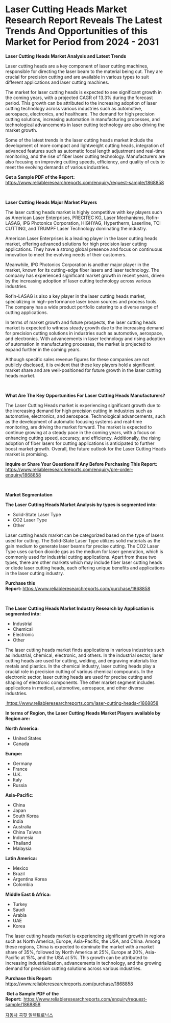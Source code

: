 <p><h1>Laser Cutting Heads Market Research Report Reveals The Latest Trends And Opportunities of this Market for Period from 2024 - 2031</h1></p><p><strong>Laser Cutting Heads Market Analysis and Latest Trends</strong></p>
<p><p>Laser cutting heads are a key component of laser cutting machines, responsible for directing the laser beam to the material being cut. They are crucial for precision cutting and are available in various types to suit different applications and laser cutting machines.</p><p>The market for laser cutting heads is expected to see significant growth in the coming years, with a projected CAGR of 13.3% during the forecast period. This growth can be attributed to the increasing adoption of laser cutting technology across various industries such as automotive, aerospace, electronics, and healthcare. The demand for high precision cutting solutions, increasing automation in manufacturing processes, and technological advancements in laser cutting technology are also driving the market growth.</p><p>Some of the latest trends in the laser cutting heads market include the development of more compact and lightweight cutting heads, integration of advanced features such as automatic focal length adjustment and real-time monitoring, and the rise of fiber laser cutting technology. Manufacturers are also focusing on improving cutting speeds, efficiency, and quality of cuts to meet the evolving demands of various industries.</p></p>
<p><strong>Get a Sample PDF of the Report:&nbsp;</strong> <a href="https://www.reliableresearchreports.com/enquiry/request-sample/1868858">https://www.reliableresearchreports.com/enquiry/request-sample/1868858</a></p>
<p>&nbsp;</p>
<p><strong>Laser Cutting Heads Major Market Players</strong></p>
<p><p>The laser cutting heads market is highly competitive with key players such as American Laser Enterprises, PRECITEC KG, Laser Mechanisms, Rofin-LASAG, IPG Photonics Corporation, HIGHYAG, Hypertherm, Laserline, TCI CUTTING, and TRUMPF Laser Technology dominating the industry. </p><p>American Laser Enterprises is a leading player in the laser cutting heads market, offering advanced solutions for high precision laser cutting applications. They have a strong global presence and focus on continuous innovation to meet the evolving needs of their customers. </p><p>Meanwhile, IPG Photonics Corporation is another major player in the market, known for its cutting-edge fiber lasers and laser technology. The company has experienced significant market growth in recent years, driven by the increasing adoption of laser cutting technology across various industries.</p><p>Rofin-LASAG is also a key player in the laser cutting heads market, specializing in high-performance laser beam sources and process tools. The company has a wide product portfolio catering to a diverse range of cutting applications.</p><p>In terms of market growth and future prospects, the laser cutting heads market is expected to witness steady growth due to the increasing demand for precision cutting solutions in industries such as automotive, aerospace, and electronics. With advancements in laser technology and rising adoption of automation in manufacturing processes, the market is projected to expand further in the coming years.</p><p>Although specific sales revenue figures for these companies are not publicly disclosed, it is evident that these key players hold a significant market share and are well-positioned for future growth in the laser cutting heads market.</p></p>
<p>&nbsp;</p>
<p><strong>What Are The Key Opportunities For Laser Cutting Heads Manufacturers?</strong></p>
<p><p>The Laser Cutting Heads market is experiencing significant growth due to the increasing demand for high precision cutting in industries such as automotive, electronics, and aerospace. Technological advancements, such as the development of automatic focusing systems and real-time monitoring, are driving the market forward. The market is expected to continue growing at a steady pace in the coming years, with a focus on enhancing cutting speed, accuracy, and efficiency. Additionally, the rising adoption of fiber lasers for cutting applications is anticipated to further boost market growth. Overall, the future outlook for the Laser Cutting Heads market is promising.</p></p>
<p><strong>Inquire or Share Your Questions If Any Before Purchasing This Report:</strong> <a href="https://www.reliableresearchreports.com/enquiry/pre-order-enquiry/1868858">https://www.reliableresearchreports.com/enquiry/pre-order-enquiry/1868858</a></p>
<p>&nbsp;</p>
<p><strong>Market Segmentation</strong></p>
<p><strong>The Laser Cutting Heads Market Analysis by types is segmented into:</strong></p>
<p><ul><li>Solid-State Laser Type</li><li>CO2 Laser Type</li><li>Other</li></ul></p>
<p><p>Laser cutting heads market can be categorized based on the type of lasers used for cutting. The Solid-State Laser Type utilizes solid materials as the gain medium to generate laser beams for precise cutting. The CO2 Laser Type uses carbon dioxide gas as the medium for laser generation, which is commonly used for industrial cutting applications. Apart from these two types, there are other markets which may include fiber laser cutting heads or diode laser cutting heads, each offering unique benefits and applications in the laser cutting industry.</p></p>
<p><strong>Purchase this Report:&nbsp;</strong><a href="https://www.reliableresearchreports.com/purchase/1868858">https://www.reliableresearchreports.com/purchase/1868858</a></p>
<p>&nbsp;</p>
<p><strong>The Laser Cutting Heads Market Industry Research by Application is segmented into:</strong></p>
<p><ul><li>Industrial</li><li>Chemical</li><li>Electronic</li><li>Other</li></ul></p>
<p><p>The laser cutting heads market finds applications in various industries such as industrial, chemical, electronic, and others. In the industrial sector, laser cutting heads are used for cutting, welding, and engraving materials like metals and plastics. In the chemical industry, laser cutting heads play a crucial role in precision cutting of various chemical compounds. In the electronic sector, laser cutting heads are used for precise cutting and shaping of electronic components. The other market segment includes applications in medical, automotive, aerospace, and other diverse industries.</p></p>
<p><a href="https://www.reliableresearchreports.com/laser-cutting-heads-r1868858">&nbsp;https://www.reliableresearchreports.com/laser-cutting-heads-r1868858</a></p>
<p><strong>In terms of Region, the Laser Cutting Heads Market Players available by Region are:</strong></p>
<p>
    <p> <strong> North America: </strong>
        <ul>
            <li>United States</li>
            <li>Canada</li>
        </ul>
        </p> 
    <p> <strong> Europe: </strong>
        <ul>
            <li>Germany</li>
            <li>France</li>
            <li>U.K.</li>
            <li>Italy</li>
            <li>Russia</li>
        </ul>
        </p> 
    <p> <strong> Asia-Pacific: </strong>
        <ul>
            <li>China</li>
            <li>Japan</li>
            <li>South Korea</li>
            <li>India</li>
            <li>Australia</li>
            <li>China Taiwan</li>
            <li>Indonesia</li>
            <li>Thailand</li>
            <li>Malaysia</li>
        </ul>
        </p> 
    <p> <strong> Latin America: </strong>
        <ul>
            <li>Mexico</li>
            <li>Brazil</li>
            <li>Argentina Korea</li>
            <li>Colombia</li>
        </ul>
        </p> 
    <p> <strong> Middle East & Africa: </strong>
        <ul>
            <li>Turkey</li>
            <li>Saudi</li>
            <li>Arabia</li>
            <li>UAE</li>
            <li>Korea</li>
        </ul>
    </p>
    </p>
<p><p>The laser cutting heads market is experiencing significant growth in regions such as North America, Europe, Asia-Pacific, the USA, and China. Among these regions, China is expected to dominate the market with a market share of 35%, followed by North America at 25%, Europe at 20%, Asia-Pacific at 15%, and the USA at 5%. This growth can be attributed to increasing industrialization, advancements in technology, and the growing demand for precision cutting solutions across various industries.</p></p>
<p><strong>Purchase this Report: </strong><a href="https://www.reliableresearchreports.com/purchase/1868858">https://www.reliableresearchreports.com/purchase/1868858</a></p>
<p>&nbsp;<strong>Get a Sample PDF of the Report:&nbsp;&nbsp;</strong><a href="https://www.reliableresearchreports.com/enquiry/request-sample/1868858">https://www.reliableresearchreports.com/enquiry/request-sample/1868858</a></p>
<p><strong></strong></p>
<p><p><a href="https://github.com/jntpkh496620/Market-Research-Report-List-1/blob/main/492961120663.md">자동차 콕핏 일렉트로닉스</a></p></p>